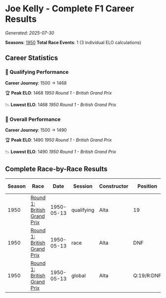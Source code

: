 # Joe Kelly - Complete F1 Career Results

*Generated: 2025-07-30*

**Seasons**: [1950](../results/1950-season-report.md)
**Total Race Events**: 1 (3 individual ELO calculations)

## Career Statistics

### 🏁 Qualifying Performance
**Career Journey**: 1500 → 1468

🏆 **Peak ELO**: 1468
   *1950 Round 1 - British Grand Prix*

📉 **Lowest ELO**: 1468
   *1950 Round 1 - British Grand Prix*

### 🌟 Overall Performance
**Career Journey**: 1500 → 1490

🏆 **Peak ELO**: 1490
   *1950 Round 1 - British Grand Prix*

📉 **Lowest ELO**: 1490
   *1950 Round 1 - British Grand Prix*


## Complete Race-by-Race Results

| Season | Race | Date | Session | Constructor | Position | Starting ELO | ELO Change | Final ELO | Teammate |
|--------|------|------|---------|-------------|----------|--------------|------------|-----------|----------|
| 1950 | [Round 1: British Grand Prix](../results/1950-season-report.md#round-1-british-grand-prix) | 1950-05-13 | qualifying | Alta | 19 | 1500 | -32 | 1468 | <img src="https://upload.wikimedia.org/wikipedia/commons/thumb/8/83/Flag_of_the_United_Kingdom_%283-5%29.svg/512px-Flag_of_the_United_Kingdom_%283-5%29.svg.png?20250726143817" alt="United Kingdom" width="20" height="auto" style="vertical-align: middle; margin-right: 5px;" onerror="this.outerHTML='🇬🇧'; this.style.marginRight='5px';"/> Geoff Crossley |
| 1950 | [Round 1: British Grand Prix](../results/1950-season-report.md#round-1-british-grand-prix) | 1950-05-13 | race | Alta | DNF | 1500 | N/A | 1500 | <img src="https://upload.wikimedia.org/wikipedia/commons/thumb/8/83/Flag_of_the_United_Kingdom_%283-5%29.svg/512px-Flag_of_the_United_Kingdom_%283-5%29.svg.png?20250726143817" alt="United Kingdom" width="20" height="auto" style="vertical-align: middle; margin-right: 5px;" onerror="this.outerHTML='🇬🇧'; this.style.marginRight='5px';"/> Geoff Crossley |
| 1950 | [Round 1: British Grand Prix](../results/1950-season-report.md#round-1-british-grand-prix) | 1950-05-13 | global | Alta | Q:19/R:DNF | 1500 | -10 | 1490 | <img src="https://upload.wikimedia.org/wikipedia/commons/thumb/8/83/Flag_of_the_United_Kingdom_%283-5%29.svg/512px-Flag_of_the_United_Kingdom_%283-5%29.svg.png?20250726143817" alt="United Kingdom" width="20" height="auto" style="vertical-align: middle; margin-right: 5px;" onerror="this.outerHTML='🇬🇧'; this.style.marginRight='5px';"/> Geoff Crossley |
